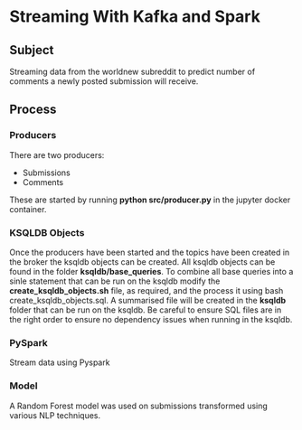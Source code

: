 # Streaming With Kafka and Spark
## Subject
Streaming data from the worldnew subreddit to predict number of comments a newly posted submission will receive.

## Process
### Producers
There are two producers:
* Submissions
* Comments

These are started by running __python src/producer.py__ in the jupyter docker container.

### KSQLDB Objects
Once the producers have been started and the topics have been created in the broker the ksqldb objects can be created. All ksqldb objects can be found in the folder **ksqldb/base_queries**. To combine all base queries into a sinle statement that can be run on the ksqldb modify the __create_ksqldb_objects.sh__ file, as required, and the process it using bash create_ksqldb_objects.sql. A summarised file will be created in the **ksqldb** folder that can be run on the ksqldb. Be careful to ensure SQL files are in the right order to ensure no dependency issues when running in the ksqldb.

### PySpark
Stream data using Pyspark

### Model
A Random Forest model was used on submissions transformed using various NLP techniques.
